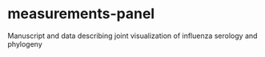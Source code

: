 # measurements-panel
Manuscript and data describing joint visualization of influenza serology and phylogeny
